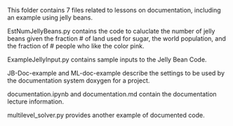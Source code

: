 This folder contains 7 files related to lessons on documentation, including an example using jelly beans.

EstNumJellyBeans.py contains the code to caluclate the number of jelly beans given the fraction # of land used for sugar, the world population, and the fraction of # people who like the color pink.

ExampleJellyInput.py contains sample inputs to the Jelly Bean Code.

JB-Doc-example and ML-doc-example describe the settings to be used by the documentation system doxygen for a project.

documentation.ipynb and documentation.md contain the documentation lecture information.

multilevel_solver.py provides another example of documented code.
